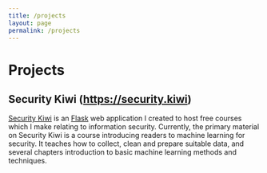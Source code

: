 ```yaml
---
title: /projects
layout: page
permalink: /projects
---
```


# Projects

## Security Kiwi (https://security.kiwi)

<a href="https://security.kiwi" target="_blank">Security Kiwi</a> is an <a href="https://flask.palletsprojects.com/en/2.1.x/" target="_blank">Flask</a> web application I created to host free courses which I make relating to information security. Currently, the primary material on Security Kiwi is a course introducing readers to machine learning for security. It teaches how to collect, clean and prepare suitable data, and several chapters introduction to basic machine learning methods and techniques. 
